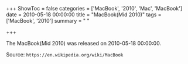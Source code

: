 +++
ShowToc = false
categories = ['MacBook', '2010', 'Mac', 'MacBook']
date = 2010-05-18 00:00:00
title = "MacBook(Mid 2010)"
tags = ['MacBook', '2010']
summary = " "

+++

The MacBook(Mid 2010) was released on 2010-05-18 00:00:00.

Source: `https://en.wikipedia.org/wiki/MacBook`
